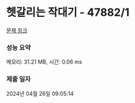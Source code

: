 # 헷갈리는 작대기 - 47882/1 

[문제 링크](https://level.goorm.io/exam/47882/%ED%97%B7%EA%B0%88%EB%A6%AC%EB%8A%94-%EC%9E%91%EB%8C%80%EA%B8%B0/quiz/1) 

### 성능 요약

메모리: 31.21 MB, 시간: 0.06 ms

### 제출 일자

2024년 04월 26일 09:05:14

